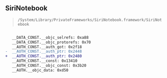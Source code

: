 ## SiriNotebook

> `/System/Library/PrivateFrameworks/SiriNotebook.framework/SiriNotebook`

```diff

   __DATA_CONST.__objc_selrefs: 0xa88
   __DATA_CONST.__objc_protorefs: 0x70
   __AUTH_CONST.__auth_got: 0x2f18
-  __AUTH_CONST.__auth_ptr: 0x2448
+  __AUTH_CONST.__auth_ptr: 0x2480
   __AUTH_CONST.__const: 0x13410
   __AUTH_CONST.__objc_const: 0x3b20
   __AUTH.__objc_data: 0xd50

```
